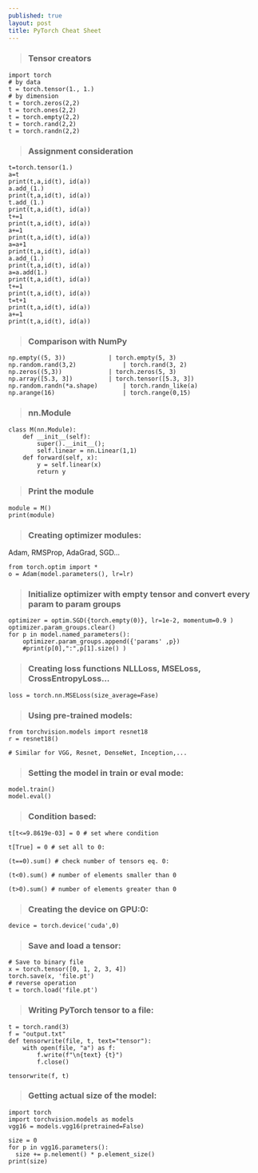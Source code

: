 ```yaml
---
published: true
layout: post
title: PyTorch Cheat Sheet
---
```


>### Tensor creators

```
import torch
# by data
t = torch.tensor(1., 1.)
# by dimension
t = torch.zeros(2,2)
t = torch.ones(2,2)
t = torch.empty(2,2)
t = torch.rand(2,2)
t = torch.randn(2,2)
```

>### Assignment consideration

```
t=torch.tensor(1.)
a=t
print(t,a,id(t), id(a))
a.add_(1.)
print(t,a,id(t), id(a))
t.add_(1.)
print(t,a,id(t), id(a))
t+=1
print(t,a,id(t), id(a))
a+=1
print(t,a,id(t), id(a))
a=a+1
print(t,a,id(t), id(a))
a.add_(1.)
print(t,a,id(t), id(a))
a=a.add(1.)
print(t,a,id(t), id(a))
t+=1
print(t,a,id(t), id(a))
t=t+1
print(t,a,id(t), id(a))
a+=1
print(t,a,id(t), id(a))
```


>### Comparison with NumPy

```
np.empty((5, 3)) 	        | torch.empty(5, 3)
np.random.rand(3,2)             | torch.rand(3, 2) 
np.zeros((5,3)) 	        | torch.zeros(5, 3)
np.array([5.3, 3]) 	        | torch.tensor([5.3, 3]) 
np.random.randn(*a.shape)       | torch.randn_like(a) 	
np.arange(16)                   | torch.range(0,15) 
```

>### nn.Module

```
class M(nn.Module):
    def __init__(self):
        super().__init__();
        self.linear = nn.Linear(1,1)
    def forward(self, x):    
        y = self.linear(x)
        return y

```

>### Print the module

```
module = M()
print(module)
```

>### Creating optimizer modules:

Adam, RMSProp, AdaGrad, SGD...

```
from torch.optim import *
o = Adam(model.parameters(), lr=lr)
```


>### Initialize optimizer with empty tensor and convert every param to param groups

```
optimizer = optim.SGD({torch.empty(0)}, lr=1e-2, momentum=0.9 )
optimizer.param_groups.clear()
for p in model.named_parameters():
    optimizer.param_groups.append({'params' ,p})
    #print(p[0],":",p[1].size() )
```

>### Creating loss functions NLLLoss, MSELoss, CrossEntropyLoss...

```
loss = torch.nn.MSELoss(size_average=Fase)
```

>### Using pre-trained models:

```
from torchvision.models import resnet18
r = resnet18()

# Similar for VGG, Resnet, DenseNet, Inception,...
```

>### Setting the model in train or eval mode:

```
model.train()
model.eval()
```

>### Condition based:

```
t[t<=9.8619e-03] = 0 # set where condition

t[True] = 0 # set all to 0:

(t==0).sum() # check number of tensors eq. 0:

(t<0).sum() # number of elements smaller than 0

(t>0).sum() # number of elements greater than 0
```

>### Creating the device on GPU:0:

```
device = torch.device('cuda',0)
```

>### Save and load a tensor:

```
# Save to binary file
x = torch.tensor([0, 1, 2, 3, 4])
torch.save(x, 'file.pt')
# reverse operation
t = torch.load('file.pt') 
```

>### Writing PyTorch tensor to a file:

```
t = torch.rand(3)
f = "output.txt"    
def tensorwrite(file, t, text="tensor"):
    with open(file, "a") as f:    
        f.write(f"\n{text} {t}")
        f.close()
        
tensorwrite(f, t)
```

>### Getting actual size of the model:

```
import torch 
import torchvision.models as models
vgg16 = models.vgg16(pretrained=False)

size = 0
for p in vgg16.parameters():
  size += p.nelement() * p.element_size()
print(size)
```